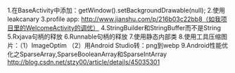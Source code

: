 1.在BaseActivity中添加：getWindow().setBackgroundDrawable(null);
2.使用leakcanary
3.profile app: http://www.jianshu.com/p/216b03c22bb8（如我项目里的WelcomeActivity的调优）
4.StringBuilder和StringBuffer而不是String
5.Rxjava句柄的释放
6.Runnable句柄的释放
7.使用静态内部类
8.使用工具压缩图片：（1）ImageOptim （2）用Android Studio转：png到webp
9.Android性能优化之SparseArray,SparseBooleanArray和SparseIntArray
http://blog.csdn.net/stzy00/article/details/45035301
